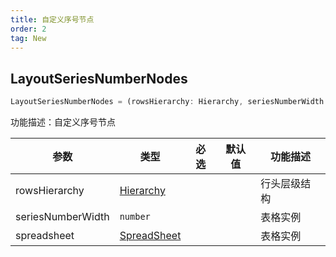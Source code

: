 ```yaml
---
title: 自定义序号节点
order: 2
tag: New
---
```


## LayoutSeriesNumberNodes

```js
LayoutSeriesNumberNodes = (rowsHierarchy: Hierarchy, seriesNumberWidth: number, spreadsheet: SpreadSheet) => Node[];

```

功能描述：自定义序号节点

| 参数 | 类型 | 必选  | 默认值 | 功能描述 |
| --- | --- | ---  | --- | --- |
| rowsHierarchy | [Hierarchy](/api/basic-class/hierarchy) |  |    | 行头层级结构 |
| seriesNumberWidth | `number` |  |    | 表格实例 |
| spreadsheet | [SpreadSheet](/api/basic-class/spreadsheet) |  |    | 表格实例 |
